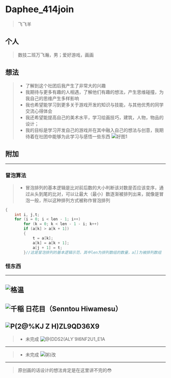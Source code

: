 # Daphee_414join 
> 飞飞羊
## 个人
> 数技二班万飞瀚，男；爱好游戏，画画
## 想法 
> - 了解到这个社团后我产生了非常大的兴趣
> - 我期待与更多有趣的人相遇，了解他们有趣的想法，产生思维碰撞，为我自己的思维产生多样影响
> - 我也希望能学习到更多关于游戏开发的知识与技能，与其他优秀的同学交流心得体会
> - 我还希望能提高自己的美术水平，学习绘画技巧，建筑，人物，物品的设计；
> - 我的目标是学习开发自己的游戏并在其中融入自己的想法与创意，我期待着在社团中能够为此学习与感悟一些东西
![好图1](https://github.com/GoodnightPhish/Daphee_414join/assets/145374256/798332a2-754c-444a-9427-33173dc1c918)
## 附加
---
### 冒泡算法
> - 冒泡排列的基本逻辑是比对前后数的大小判断该对数是否应该变序，通过从头到尾的比对，可以让最大（最小）数逐渐被排列出来，就像是冒泡一般，所以这种排列方式被称作冒泡排列
```c
{
    int i, j,t;
    for (i = 0; i < len - 1; i++)
        for (k = 0; k < len - 1 - i; k++)
        if (a[k] > a[k + 1])
        {
            t = a[k];
            a[k] = a[k + 1];
            a[j + 1] = t;
        }//这是冒泡排列的基本逻辑示范，其中len为排列数组的数量，a[]为被排列数组
```
### 怪东西
---
![格温](https://github.com/GoodnightPhish/Daphee_414join/assets/145374256/6fa03063-d2ba-48a9-98d5-81f728845fa4)
---
![千稲 日花目（Senntou Hiwamesu）](https://github.com/GoodnightPhish/Daphee_414join/assets/145374256/09b60344-3402-47f8-b355-f832b9b07a50)
---
![P$(2@%KJ Z H$)ZL9QD36X9](https://github.com/GoodnightPhish/Daphee_414join/assets/145374256/2cc20a39-ceff-45b3-b2b0-0db715bbeb82)
---
> - 未完成
![@(DDS2(ALY`9I6NF2U1_E1A](https://github.com/GoodnightPhish/Daphee_414join/assets/145374256/6a97ada3-e8cb-484a-a539-4422e26fef42)
---
> - 未完成
![粥(改](https://github.com/GoodnightPhish/Daphee_414join/assets/145374256/6b38c221-b0fb-4f25-be57-0dcf4cdf080d)
---
> 原创画的话设计的想法肯定是在这里讲不完的😳
